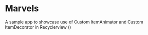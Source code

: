 # Marvels
A sample app to showcase use of Custom ItemAnimator and Custom ItemDecorator in Recyclerview ()
